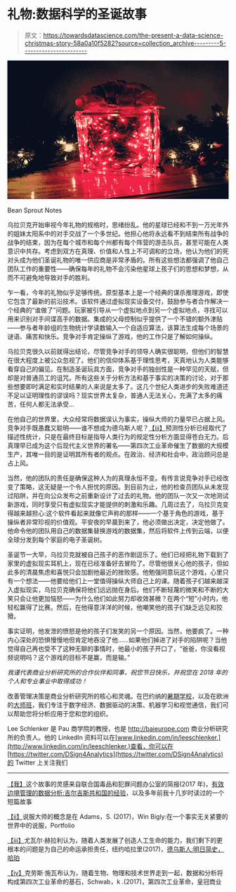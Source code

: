 # 礼物:数据科学的圣诞故事

> 原文：<https://towardsdatascience.com/the-present-a-data-science-christmas-story-58a0a10f5282?source=collection_archive---------5----------------------->

![](img/af881ac425c60692589777d90228433b.png)

Bean Sprout Notes

乌拉贝克开始审视今年礼物的规格时，思绪纷乱。他的星球已经和不到一万光年外的姐妹太阳系中的对手交战了一个多世纪。他担心他将永远看不到结束所有战争的战争的结束，因为在每个城市和每个州都有每个阵营的游击队员，甚至可能在人类意识中共存。考虑到双方在真理、价值和人性上不可调和的立场，他认为他们的死对头成为他们圣诞礼物的唯一供应商是非常矛盾的。所有这些想法都强调了他自己团队工作的重要性——确保每年的礼物不会污染他星球上孩子们的思想和梦想，从而不可避免地导致对手的胜利。

乍一看，今年的礼物似乎足够传统。原型基本上是一个经典的谋杀推理游戏，即使它包含了最新的前沿技术。该软件通过虚拟现实设备交付，鼓励参与者合作解决一个经典的“谁做了”问题。玩家被引导从一个虚拟地点到另一个虚拟地点，寻找可以用来识别对手间谍高手的数据。集成的父母控制似乎提供了一个不错的额外津贴——参与者年龄组的生物统计学读数输入一个自适应算法，该算法生成每个场景的谜语、痛苦和快乐。竞争对手肯定操纵了游戏，他的工作只是了解如何操纵。

乌拉贝克很久以前就得出结论，尽管竞争对手的领导人确实很聪明，但他们的智慧在很大程度上被公众忽视了。他们的信仰体系基于理性思考，天真地认为人类能够看穿自己的偏见。在制造圣诞玩具方面，竞争对手的独创性是一种罕见的天赋，但却是对普通员工的诅咒。所有这些关于分析方法和基于事实的决策的讨论，对于那些想要即时满足和实时结果的人来说是太多了。这几个世纪人类进步的失败难道还不足以证明理性的谬误吗？现实世界太复杂，普通人无法关心，充满了太多的痛苦，任何人都无法承受…

在他自己的世界里，大众经常将数据误认为事实，操纵大师的力量早已占据上风。竞争对手既愚蠢又聪明——谁不想成为德乌斯人呢？[【iii】](#_edn1)预测性分析已经取代了描述性统计，只是在最终目标是指导人类行为的规定性分析方面显得苍白无力。后真理早已成为这个后现代主义世界的署名——第四次工业革命催生了数据的大规模生产，其唯一目的是证明其所有者的观点。在政治、经济和社会中，政治顾问总是占上风。

当然，他的团队的责任是确保这种人为的真理永恒不变。有传言说竞争对手已经改变了策略，这无疑是一个令人担忧的原因。到目前为止，他的检查员团队从未发现过陷阱，并在向公众发布之前重新设计了过去的礼物。他的团队一次又一次地测试新游戏，同时享受只有虚拟现实才能提供的刺激和乐趣。几周过去了，乌拉贝克变得越来越担心:这个软件看起来就像它声称的那样——一个基于角色的游戏，基于操纵者非常珍视的价值观。平安夜的早晨到来了，他必须做出决定，决定他做了。他命令他的团队用自己的数据集替换游戏的数据集，然后将软件上传到云端，以便全球分发到每个家庭的电子圣诞树。

圣诞节一大早，乌拉贝克就被自己孩子的恶作剧逗乐了。他们已经把礼物下载到了家里的虚拟现实耳机上，现在已经准备好去冒险了。尽管他很关心他的孩子，但如此多的清晨焦虑和喜悦只会加剧他最近的挫败感。他勉强同意玩这个游戏，心里只有一个想法——他要给他们上一堂值得操纵大师自己上的课。随着孩子们越来越深入虚拟现实，乌拉贝克确保将他们远远抛在身后。他们不断轻蔑的微笑和不断的大笑只会让他更加恼怒——为什么他们如此努力却收效甚微？在两个“短”小时内，他轻松赢得了比赛。然后，在他得意洋洋的时候，他嘲笑他的孩子们缺乏远见和狡猾。

事实证明，他发泄的愤怒是他的孩子们发笑的另一个原因。当然，他要疯了。一种内心深处的恐惧慢慢地但肯定地吞没了他……如果他们掉进了对手的陷阱呢？当他觉得自己再也受不了这种无聊的事情时，他最小的孩子开口了，“爸爸，你没看视频说明吗？这个游戏的目标不是赢，而是输。”

*我谨代表商业分析研究所的合作伙伴和同事，祝您节日快乐，并祝您在 2018 年的个人和专业事业中取得成功！*

改善管理决策是商业分析研究所的核心和灵魂。在巴约纳的[暑期学校](http://baisummer.com/)，以及在欧洲的[大师班](http://baimasterclass.com/)，我们专注于数字经济、数据驱动的决策、机器学习和视觉通信，我们可以帮助您将分析应用于您和您的组织。

Lee Schlenker 是 Pau 商学院的教授，也是 http://baieurope.com 商业分析研究所的负责人。他的 LinkedIn 资料可以在[www.linkedin.com/in/leeschlenker.](http://www.linkedin.com/in/leeschlenker.)查看，你可以在[https://twitter.com/DSign4Analytics](https://twitter.com/DSign4Analytics)的 Twitter 上关注我们

___________

[【我】](#_ednref1)这个故事的灵感来自联合国毒品和犯罪问题办公室的简报(2017 年)，[有效边境管理的数据分析:吉尔吉斯共和国的经验](http://bit.ly/2AHecrG)，以及多年前我十几岁时读过的一个短篇故事

[【ii】](#_ednref1)说服大师的概念是在 Adams，S. (2017)，Win Bigly:在一个事实无关紧要的世界中的说服，Portfolio

[【iii】](#_ednref1)尤瓦尔·赫拉利认为，随着人类发展了创造人工生命的能力，我们剩下的更根本的问题是为自己的命运承担责任，纽约哈拉里(2017)，[德乌斯人:明日简史，哈珀](https://www.amazon.com/Homo-Deus-Brief-History-Tomorrow/dp/0062464310/ref=sr_1_1?s=books&ie=UTF8&qid=1513161757&sr=1-1&keywords=homo+deus)

[【iv】](#_ednref1)克劳斯·施瓦布认为，随着生物、物理和技术世界走到一起，数据和分析将构成第四次工业革命的基石，Schwab，k .(2017)，第四次工业革命，皇冠商业